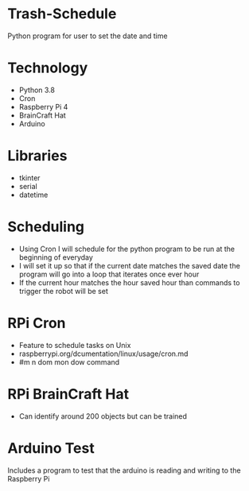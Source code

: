 # Trash-Schedule
Python program for user to set the date and time

# Technology
* Python 3.8
* Cron
* Raspberry Pi 4
* BrainCraft Hat
* Arduino

# Libraries
* tkinter
* serial
* datetime

# Scheduling
* Using Cron I will schedule for the python program to be run at the beginning of everyday
* I will set it up so that if the current date matches the saved date the program will go into a loop that iterates once ever hour
* If the current hour matches the hour saved hour than commands to trigger the robot will be set

# RPi Cron
* Feature to schedule tasks on Unix
* raspberrypi.org/dcumentation/linux/usage/cron.md
* #m n dom mon dow command

# RPi BrainCraft Hat
* Can identify around 200 objects but can be trained

# Arduino Test
Includes a program to test that the arduino is reading and writing to the Raspberry Pi
